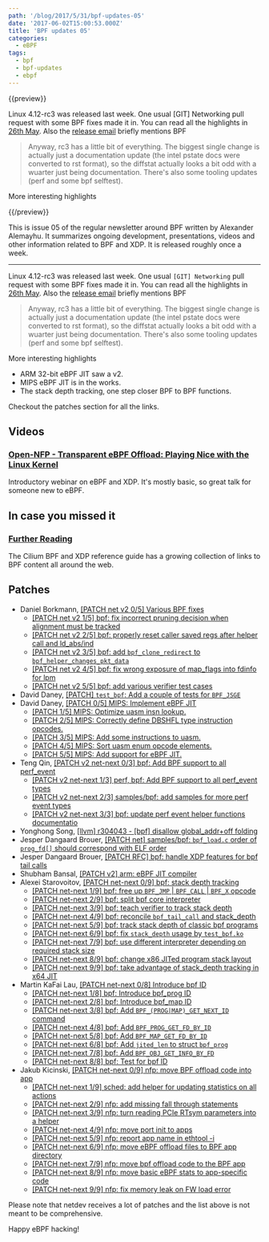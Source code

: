 ```yaml
---
path: '/blog/2017/5/31/bpf-updates-05'
date: '2017-06-02T15:00:53.000Z'
title: 'BPF updates 05'
categories:
  - eBPF
tags:
  - bpf
  - bpf-updates
  - ebpf
---
```


{{preview}}

Linux 4.12-rc3 was released last week. One usual [GIT] Networking pull request with some BPF fixes made it in. You can read all the highlights in [26th May](http://www.mail-archive.com/linux-kernel@vger.kernel.org/msg1406659.html). Also the [release email](http://www.mail-archive.com/linux-kernel@vger.kernel.org/msg1407286.html) briefly mentions BPF

> Anyway, rc3 has a little bit of everything. The biggest single change is actually just a documentation update (the intel pstate docs were converted to rst format), so the diffstat actually looks a bit odd with a wuarter just being documentation. There's also some tooling updates (perf and some bpf selftest).

More interesting highlights

{{/preview}}

This is issue 05 of the regular newsletter around BPF written by Alexander Alemayhu. It summarizes ongoing development, presentations, videos and other information related to BPF and XDP. It is released roughly once a week.

---

Linux 4.12-rc3 was released last week. One usual `[GIT] Networking` pull request with some BPF fixes made it in. You can read all the highlights in [26th May](http://www.mail-archive.com/linux-kernel@vger.kernel.org/msg1406659.html). Also the [release email](http://www.mail-archive.com/linux-kernel@vger.kernel.org/msg1407286.html) briefly mentions BPF

> Anyway, rc3 has a little bit of everything. The biggest single change is actually just a documentation update (the intel pstate docs were converted to rst format), so the diffstat actually looks a bit odd with a wuarter just being documentation. There's also some tooling updates (perf and some bpf selftest).

More interesting highlights

- ARM 32-bit eBPF JIT saw a v2.
- MIPS eBPF JIT is in the works.
- The stack depth tracking, one step closer BPF to BPF functions.

Checkout the patches section for all the links.

## Videos

### [Open-NFP - Transparent eBPF Offload: Playing Nice with the Linux Kernel](https://www.youtube.com/watch?v=W2v7zgUGp8A)

Introductory webinar on eBPF and XDP. It's mostly basic, so great talk for someone new to eBPF.

## In case you missed it

### [Further Reading](http://docs.cilium.io/en/stable/bpf/#further-reading)

The Cilium BPF and XDP reference guide has a growing collection of links to BPF content all around the web.

## Patches

- Daniel Borkmann, [[PATCH net v2 0/5] Various BPF fixes](https://www.mail-archive.com/netdev@vger.kernel.org/msg170113.html)
  - [[PATCH net v2 1/5] bpf: fix incorrect pruning decision when alignment must be tracked](https://www.mail-archive.com/netdev@vger.kernel.org/msg170112.html)
  - [[PATCH net v2 2/5] bpf: properly reset caller saved regs after helper call and ld_abs/ind](https://www.mail-archive.com/netdev@vger.kernel.org/msg170115.html)
  - [[PATCH net v2 3/5] bpf: add `bpf_clone_redirect` to `bpf_helper_changes_pkt_data`](https://www.mail-archive.com/netdev@vger.kernel.org/msg170114.html)
  - [[PATCH net v2 4/5] bpf: fix wrong exposure of map_flags into fdinfo for lpm](https://www.mail-archive.com/netdev@vger.kernel.org/msg170116.html)
  - [[PATCH net v2 5/5] bpf: add various verifier test cases](https://www.mail-archive.com/netdev@vger.kernel.org/msg170111.html)
- David Daney, [[PATCH] `test_bpf`: Add a couple of tests for `BPF_JSGE`](https://www.spinics.net/lists/netdev/msg436901.html)
- David Daney, [[PATCH 0/5] MIPS: Implement eBPF JIT](https://www.spinics.net/lists/kernel/msg2517660.html)
  - [[PATCH 1/5] MIPS: Optimize uasm insn lookup.](https://www.spinics.net/lists/kernel/msg2517665.html)
  - [[PATCH 2/5] MIPS: Correctly define DBSHFL type instruction opcodes.](https://www.spinics.net/lists/kernel/msg2517661.html)
  - [[PATCH 3/5] MIPS: Add some instructions to uasm.](https://www.spinics.net/lists/kernel/msg2517662.html)
  - [[PATCH 4/5] MIPS: Sort uasm enum opcode elements.](https://www.spinics.net/lists/kernel/msg2517663.html)
  - [[PATCH 5/5] MIPS: Add support for eBPF JIT.](https://www.spinics.net/lists/kernel/msg2517664.html)
- Teng Qin, [[PATCH v2 net-next 0/3] bpf: Add BPF support to all perf_event](https://www.spinics.net/lists/netdev/msg437068.html)
  - [[PATCH v2 net-next 1/3] perf, bpf: Add BPF support to all perf_event types](https://www.spinics.net/lists/kernel/msg2517762.html)
  - [[PATCH v2 net-next 2/3] samples/bpf: add samples for more perf event types](https://www.spinics.net/lists/kernel/msg2517761.html)
  - [[PATCH v2 net-next 3/3] bpf: update perf event helper functions documentatio](https://www.spinics.net/lists/kernel/msg2517763.html)
- Yonghong Song, [[llvm] r304043 - [bpf] disallow global_addr+off folding](http://llvm.org/viewvc/llvm-project?view=revision&revision=304043)
- Jesper Dangaard Brouer, [[PATCH net] samples/bpf: `bpf_load.c` order of `prog_fd[]` should correspond with ELF order](https://patchwork.ozlabs.org/patch/768589/)
- Jesper Dangaard Brouer, [[PATCH RFC] bpf: handle XDP features for bpf tail calls](https://patchwork.ozlabs.org/patch/768529/)
- Shubham Bansal, [[PATCH v2] arm: eBPF JIT compiler](https://www.spinics.net/lists/arm-kernel/msg583771.html)
- Alexei Starovoitov, [[PATCH net-next 0/9] bpf: stack depth tracking](https://www.spinics.net/lists/netdev/msg437603.html)
  - [[PATCH net-next 1/9] bpf: free up `BPF_JMP` | `BPF_CALL` | `BPF_X` opcode](https://www.spinics.net/lists/netdev/msg437607.html)
  - [[PATCH net-next 2/9] bpf: split bpf core interpreter](https://www.spinics.net/lists/netdev/msg437602.html)
  - [[PATCH net-next 3/9] bpf: teach verifier to track stack depth](https://www.spinics.net/lists/netdev/msg437605.html)
  - [[PATCH net-next 4/9] bpf: reconcile `bpf_tail_call` and stack_depth](https://www.spinics.net/lists/netdev/msg437610.html)
  - [[PATCH net-next 5/9] bpf: track stack depth of classic bpf programs](https://www.spinics.net/lists/netdev/msg437611.html)
  - [[PATCH net-next 6/9] bpf: fix `stack_depth` usage by `test_bpf.ko`](https://www.spinics.net/lists/netdev/msg437612.html)
  - [[PATCH net-next 7/9] bpf: use different interpreter depending on required stack size](https://www.spinics.net/lists/netdev/msg437613.html)
  - [[PATCH net-next 8/9] bpf: change x86 JITed program stack layout](https://www.spinics.net/lists/netdev/msg437606.html)
  - [[PATCH net-next 9/9] bpf: take advantage of stack_depth tracking in x64 JIT](https://www.spinics.net/lists/netdev/msg437609.html)
- Martin KaFai Lau, [[PATCH net-next 0/8] Introduce bpf ID](https://www.mail-archive.com/netdev@vger.kernel.org/msg170871.html)
  - [[PATCH net-next 1/8] bpf: Introduce bpf_prog ID](https://www.mail-archive.com/netdev@vger.kernel.org/msg170872.html)
  - [[PATCH net-next 2/8] bpf: Introduce bpf_map ID](https://www.mail-archive.com/netdev@vger.kernel.org/msg170873.html)
  - [[PATCH net-next 3/8] bpf: Add `BPF_(PROG|MAP)_GET_NEXT_ID` command](https://www.mail-archive.com/netdev@vger.kernel.org/msg170874.html)
  - [[PATCH net-next 4/8] bpf: Add `BPF_PROG_GET_FD_BY_ID`](https://www.mail-archive.com/netdev@vger.kernel.org/msg170870.html)
  - [[PATCH net-next 5/8] bpf: Add `BPF_MAP_GET_FD_BY_ID`](https://www.mail-archive.com/netdev@vger.kernel.org/msg170876.html)
  - [[PATCH net-next 6/8] bpf: Add `jited_len` to struct `bpf_prog`](https://www.mail-archive.com/netdev@vger.kernel.org/msg170877.html)
  - [[PATCH net-next 7/8] bpf: Add `BPF_OBJ_GET_INFO_BY_FD`](https://www.mail-archive.com/netdev@vger.kernel.org/msg170869.html)
  - [[PATCH net-next 8/8] bpf: Test for bpf ID](https://www.mail-archive.com/netdev@vger.kernel.org/msg170875.html)
- Jakub Kicinski, [[PATCH net-next 0/9] nfp: move BPF offload code into app](https://www.mail-archive.com/netdev@vger.kernel.org/msg170996.html)
  - [[PATCH net-next 1/9] sched: add helper for updating statistics on all actions](https://www.mail-archive.com/netdev@vger.kernel.org/msg170995.html)
  - [[PATCH net-next 2/9] nfp: add missing fall through statements](https://www.mail-archive.com/netdev@vger.kernel.org/msg170992.html)
  - [[PATCH net-next 3/9] nfp: turn reading PCIe RTsym parameters into a helper](https://www.mail-archive.com/netdev@vger.kernel.org/msg170994.html)
  - [[PATCH net-next 4/9] nfp: move port init to apps](https://www.mail-archive.com/netdev@vger.kernel.org/msg170993.html)
  - [[PATCH net-next 5/9] nfp: report app name in ethtool -i](https://www.mail-archive.com/netdev@vger.kernel.org/msg170987.html)
  - [[PATCH net-next 6/9] nfp: move eBPF offload files to BPF app directory](https://www.mail-archive.com/netdev@vger.kernel.org/msg170989.html)
  - [[PATCH net-next 7/9] nfp: move bpf offload code to the BPF app](https://www.mail-archive.com/netdev@vger.kernel.org/msg170988.html)
  - [[PATCH net-next 8/9] nfp: move basic eBPF stats to app-specific code](https://www.mail-archive.com/netdev@vger.kernel.org/msg170990.html)
  - [[PATCH net-next 9/9] nfp: fix memory leak on FW load error](https://www.mail-archive.com/netdev@vger.kernel.org/msg170991.html)

Please note that netdev receives a lot of patches and the list above is not meant to be comprehensive.

Happy eBPF hacking!
